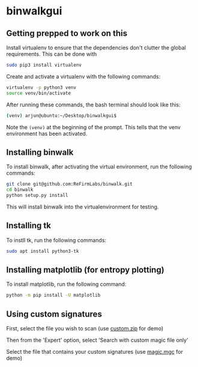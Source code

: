 # binwalkgui

## Getting prepped to work on this 

Install virtualenv to ensure that the dependencies don't clutter the global requirements. This can be done with 

```bash
sudo pip3 install virtualenv
```

Create and activate a virtualenv with the following commands: 

```bash
virtualenv -p python3 venv
source venv/bin/activate
```

After running these commands, the bash terminal should look like this: 

```sh
(venv) arjun@ubuntu:~/Desktop/binwalkgui$ 
```
Note the `(venv)` at the beginning of the prompt. This tells that the venv environment has been activated. 


## Installing binwalk 

To install binwalk, after activating the virtual environment, run the following commands: 

```bash
git clone git@github.com:ReFirmLabs/binwalk.git
cd binwalk 
python setup.py install 
```

This will install binwalk into the virtualenvironment for testing. 


## Installing tk

To instll tk, run the following commands: 

```bash
sudo apt install python3-tk
```

## Installing matplotlib (for entropy plotting)

To install matplotlib, run the following command:
```bash
python -m pip install -U matplotlib
```

## Using custom signatures

First, select the file you wish to scan (use [custom.zip](custom.zip) for demo)

Then from the 'Expert' option, select 'Search with custom magic file only'

Select the file that contains your custom signatures (use [magic.mgc](magic.mgc) for demo)
